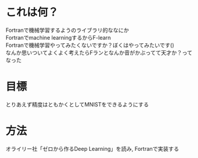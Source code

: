 # これは何？
 Fortranで機械学習するようのライブラリ的ななにか  
 Fortranでmachine learningするからF-learn  
 Fortranで機械学習やってみたくないですか？ぼくはやってみたいです()  
 なんか思いついてよくよく考えたらFランとなんか音がかぶってて天才か？ってなった

# 目標
とりあえず精度はともかくとしてMNISTをできるようにする

# 方法
オライリー社「ゼロから作るDeep Learning」を読み, Fortranで実装する
